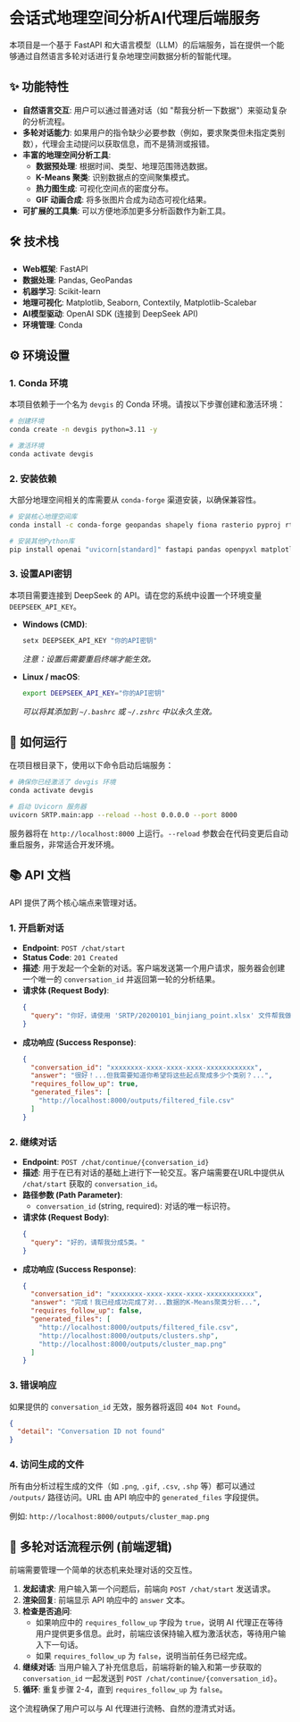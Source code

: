 # 会话式地理空间分析AI代理后端服务

本项目是一个基于 FastAPI 和大语言模型（LLM）的后端服务，旨在提供一个能够通过自然语言多轮对话进行复杂地理空间数据分析的智能代理。

## ✨ 功能特性

- **自然语言交互**: 用户可以通过普通对话（如 "帮我分析一下数据"）来驱动复杂的分析流程。
- **多轮对话能力**: 如果用户的指令缺少必要参数（例如，要求聚类但未指定类别数），代理会主动提问以获取信息，而不是猜测或报错。
- **丰富的地理空间分析工具**:
  - **数据预处理**: 根据时间、类型、地理范围筛选数据。
  - **K-Means 聚类**: 识别数据点的空间聚集模式。
  - **热力图生成**: 可视化空间点的密度分布。
  - **GIF 动画合成**: 将多张图片合成为动态可视化结果。
- **可扩展的工具集**: 可以方便地添加更多分析函数作为新工具。

## 🛠️ 技术栈

- **Web框架**: FastAPI
- **数据处理**: Pandas, GeoPandas
- **机器学习**: Scikit-learn
- **地理可视化**: Matplotlib, Seaborn, Contextily, Matplotlib-Scalebar
- **AI模型驱动**: OpenAI SDK (连接到 DeepSeek API)
- **环境管理**: Conda

## ⚙️ 环境设置

### 1. Conda 环境

本项目依赖于一个名为 `devgis` 的 Conda 环境。请按以下步骤创建和激活环境：

```bash
# 创建环境
conda create -n devgis python=3.11 -y

# 激活环境
conda activate devgis
```

### 2. 安装依赖

大部分地理空间相关的库需要从 `conda-forge` 渠道安装，以确保兼容性。

```bash
# 安装核心地理空间库
conda install -c conda-forge geopandas shapely fiona rasterio pyproj rtree -y

# 安装其他Python库
pip install openai "uvicorn[standard]" fastapi pandas openpyxl matplotlib seaborn contextily matplotlib-scalebar Pillow scikit-learn
```

### 3. 设置API密钥

本项目需要连接到 DeepSeek 的 API。请在您的系统中设置一个环境变量 `DEEPSEEK_API_KEY`。

- **Windows (CMD)**:
  ```cmd
  setx DEEPSEEK_API_KEY "你的API密钥"
  ```
  *注意：设置后需要重启终端才能生效。*

- **Linux / macOS**:
  ```bash
  export DEEPSEEK_API_KEY="你的API密钥"
  ```
  *可以将其添加到 `~/.bashrc` 或 `~/.zshrc` 中以永久生效。*

## 🚀 如何运行

在项目根目录下，使用以下命令启动后端服务：

```bash
# 确保你已经激活了 devgis 环境
conda activate devgis

# 启动 Uvicorn 服务器
uvicorn SRTP.main:app --reload --host 0.0.0.0 --port 8000
```

服务器将在 `http://localhost:8000` 上运行。`--reload` 参数会在代码变更后自动重启服务，非常适合开发环境。

## 📚 API 文档

API 提供了两个核心端点来管理对话。

### 1. 开启新对话

- **Endpoint**: `POST /chat/start`
- **Status Code**: `201 Created`
- **描述**: 用于发起一个全新的对话。客户端发送第一个用户请求，服务器会创建一个唯一的 `conversation_id` 并返回第一轮的分析结果。
- **请求体 (Request Body)**:
  ```json
  {
    "query": "你好，请使用 'SRTP/20200101_binjiang_point.xlsx' 文件帮我做个聚类分析。"
  }
  ```
- **成功响应 (Success Response)**:
  ```json
  {
    "conversation_id": "xxxxxxxx-xxxx-xxxx-xxxx-xxxxxxxxxxxx",
    "answer": "很好！...但我需要知道你希望将这些起点聚成多少个类别？...",
    "requires_follow_up": true,
    "generated_files": [
      "http://localhost:8000/outputs/filtered_file.csv"
    ]
  }
  ```

### 2. 继续对话

- **Endpoint**: `POST /chat/continue/{conversation_id}`
- **描述**: 用于在已有对话的基础上进行下一轮交互。客户端需要在URL中提供从 `/chat/start` 获取的 `conversation_id`。
- **路径参数 (Path Parameter)**:
  - `conversation_id` (string, required): 对话的唯一标识符。
- **请求体 (Request Body)**:
  ```json
  {
    "query": "好的，请帮我分成5类。"
  }
  ```
- **成功响应 (Success Response)**:
  ```json
  {
    "conversation_id": "xxxxxxxx-xxxx-xxxx-xxxx-xxxxxxxxxxxx",
    "answer": "完成！我已经成功完成了对...数据的K-Means聚类分析...",
    "requires_follow_up": false,
    "generated_files": [
      "http://localhost:8000/outputs/filtered_file.csv",
      "http://localhost:8000/outputs/clusters.shp",
      "http://localhost:8000/outputs/cluster_map.png"
    ]
  }
  ```

### 3. 错误响应

如果提供的 `conversation_id` 无效，服务器将返回 `404 Not Found`。

```json
{
  "detail": "Conversation ID not found"
}
```

### 4. 访问生成的文件

所有由分析过程生成的文件（如 `.png`, `.gif`, `.csv`, `.shp` 等）都可以通过 `/outputs/` 路径访问。URL 由 API 响应中的 `generated_files` 字段提供。

例如: `http://localhost:8000/outputs/cluster_map.png`

## 🔄 多轮对话流程示例 (前端逻辑)

前端需要管理一个简单的状态机来处理对话的交互性。

1.  **发起请求**: 用户输入第一个问题后，前端向 `POST /chat/start` 发送请求。
2.  **渲染回复**: 前端显示 API 响应中的 `answer` 文本。
3.  **检查是否追问**:
    - 如果响应中的 `requires_follow_up` 字段为 `true`，说明 AI 代理正在等待用户提供更多信息。此时，前端应该保持输入框为激活状态，等待用户输入下一句话。
    - 如果 `requires_follow_up` 为 `false`，说明当前任务已经完成。
4.  **继续对话**: 当用户输入了补充信息后，前端将新的输入和第一步获取的 `conversation_id` 一起发送到 `POST /chat/continue/{conversation_id}`。
5.  **循环**: 重复步骤 2-4，直到 `requires_follow_up` 为 `false`。

这个流程确保了用户可以与 AI 代理进行流畅、自然的澄清式对话。